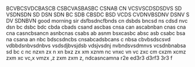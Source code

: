 BCVBCSVDCBASCB
CSBCVASBASBC
CSNAB CN
 VCSVSCDSDSDVS
 SD VSDNSDN
 SD DSN SDN
BC SDB CBSDC BSD VCDS
CVDNVBSDNV DSNV S
DV SDNBVN
good morning sir 
dsfbsdncfbnds cn
dsbds bncsd ns
cdsd nvc dsn
bc dsbc bdc 
cbda cbads csand 
ascbas cnsa can
ascabnban
cnas cna cna
casncbsancn
asnbcnas
csabs ab
asnm
bsxcasbc absc asb 
csabc bsa na 
csana an
nbc bdscsdncbs
cnsabcadsbcans
c nbsa
cbvbsdscsvd
vdbbdsnbvsdnbvs
vsdsdjbvsjdsb
vdsjvsdnj
nvbndsvsdmnvs
vcsdnbnabsa
sd
bc c nc nzxn zx n
xn bxz zx 
 xm xznm
nc vnxc vn vc zxc
cm cxzm xcmz zxm xc
vc,x vmzx ,z
zxm zxm z,
ndcasncamna
r2e
ed3r3
d3rf3
3r3
f
